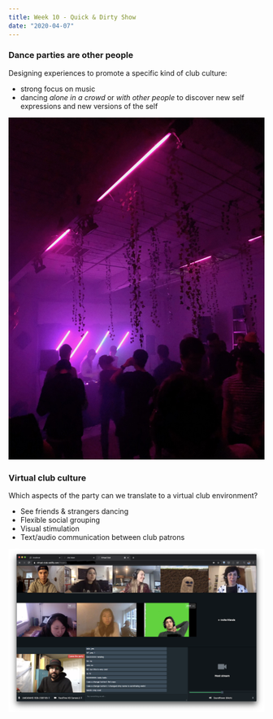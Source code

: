 ```yaml
---
title: Week 10 - Quick & Dirty Show
date: "2020-04-07"
---
```


### Dance parties are other people

Designing experiences to promote a specific kind of club culture:

- strong focus on music
- dancing _alone in a crowd_ or _with other people_ to discover new self expressions and new versions of the self

![dot-nothing-1](dot-nothing-1.jpeg)

### Virtual club culture

Which aspects of the party can we translate to a virtual club environment?

- See friends & strangers dancing
- Flexible social grouping
- Visual stimulation
- Text/audio communication between club patrons

![prototype-1](app-prototype-1.png)
